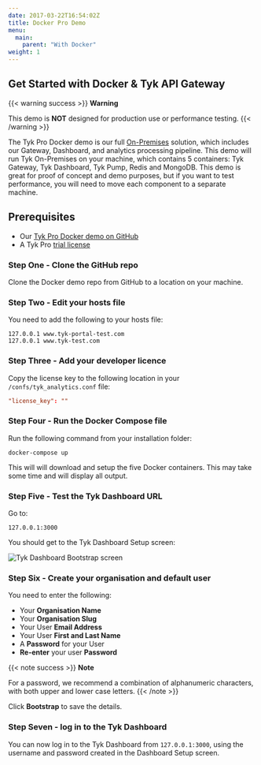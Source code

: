 ```yaml
---
date: 2017-03-22T16:54:02Z
title: Docker Pro Demo
menu:
  main:
    parent: "With Docker"
weight: 1
---
```


## Get Started with Docker & Tyk API Gateway

{{< warning success >}}
**Warning**  

This demo is **NOT** designed for production use or performance testing.
{{< /warning >}}


The Tyk Pro Docker demo is our full [On-Premises](https://tyk.io/api-gateway/on-premise/) solution, which includes our Gateway, Dashboard, and analytics processing pipeline. This demo will run Tyk On-Premises on your machine, which contains 5 containers: Tyk Gateway, Tyk Dashboard, Tyk Pump, Redis and MongoDB. This demo is great for proof of concept and demo purposes, but if you want to test performance, you will need to move each component to a separate machine.

## Prerequisites

* Our [Tyk Pro Docker demo on GitHub](https://github.com/TykTechnologies/tyk-pro-docker-demo)
* A Tyk Pro [trial license](https://pages.tyk.io/get-started-with-tyk)

### Step One - Clone the GitHub repo

Clone the Docker demo repo from GitHub to a location on your machine.

### Step Two - Edit your hosts file

You need to add the following to your hosts file:

```{copy.Wrapper}
127.0.0.1 www.tyk-portal-test.com
127.0.0.1 www.tyk-test.com
```

### Step Three - Add your developer licence

Copy the license key to the following location in your `/confs/tyk_analytics.conf` file:

``` conf
"license_key": ""
```

### Step Four - Run the Docker Compose file

Run the following command from your installation folder:

```{copy.Wrapper}
docker-compose up
```

This will will download and setup the five Docker containers. This may take some time and will display all output.

### Step Five - Test the Tyk Dashboard URL

Go to:

```{copy.Wrapper}
127.0.0.1:3000
```

You should get to the Tyk Dashboard Setup screen:

![Tyk Dashboard Bootstrap screen][1]

### Step Six - Create your organisation and default user

You need to enter the following:

* Your **Organisation Name**
* Your **Organisation Slug**
* Your User **Email Address**
* Your User **First and Last Name**
* A **Password** for your User
* **Re-enter** your user **Password**

{{< note success >}}
**Note**  

For a password, we recommend a combination of alphanumeric characters, with both upper and lower case
letters.
{{< /note >}}


Click **Bootstrap** to save the details.

### Step Seven - log in to the Tyk Dashboard

You can now log in to the Tyk Dashboard from `127.0.0.1:3000`, using the username and password created in the Dashboard
Setup screen.

[1]: /docs/img/dashboard/system-management/bootstrap_screen.png
